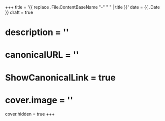 +++
title = '{{ replace .File.ContentBaseName "-" " " | title }}'
date = {{ .Date }}
draft = true
# description = ''
# canonicalURL = ''
# ShowCanonicalLink = true
# cover.image = ''
cover.hidden = true
+++
